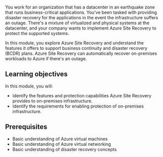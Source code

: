You work for an organization that has a datacenter in an earthquake zone that runs business-critical applications. You've been tasked with providing disaster recovery for the applications in the event the infrastructure suffers an outage. There's a mixture of virtualized and physical systems at the datacenter, and your company wants to implement Azure Site Recovery to protect the supported systems.

In this module, you explore Azure Site Recovery and understand the features it offers to support business continuity and disaster recovery (BCDR) plans. Azure Site Recovery can automatically recover on-premises workloads to Azure if there's an outage.

## Learning objectives

In this module, you will:

- Identify the features and protection capabilities Azure Site Recovery provides to on-premises infrastructure.
- Identify the requirements for enabling protection of on-premises infrastructure.

## Prerequisites

- Basic understanding of Azure virtual machines
- Basic understanding of Azure virtual networking
- Basic understanding of disaster recovery concepts
